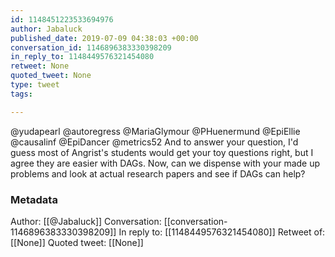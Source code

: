 ```yaml
---
id: 1148451223533694976
author: Jabaluck
published_date: 2019-07-09 04:38:03 +00:00
conversation_id: 1146896383330398209
in_reply_to: 1148449576321454080
retweet: None
quoted_tweet: None
type: tweet
tags:

---
```


@yudapearl @autoregress @MariaGlymour @PHuenermund @EpiEllie @causalinf @EpiDancer @metrics52 And to answer your question, I'd guess most of Angrist's students would get your toy questions right, but I agree they are easier with DAGs. Now, can we dispense with your made up problems and look at actual research papers and see if DAGs can help?

### Metadata

Author: [[@Jabaluck]]
Conversation: [[conversation-1146896383330398209]]
In reply to: [[1148449576321454080]]
Retweet of: [[None]]
Quoted tweet: [[None]]

